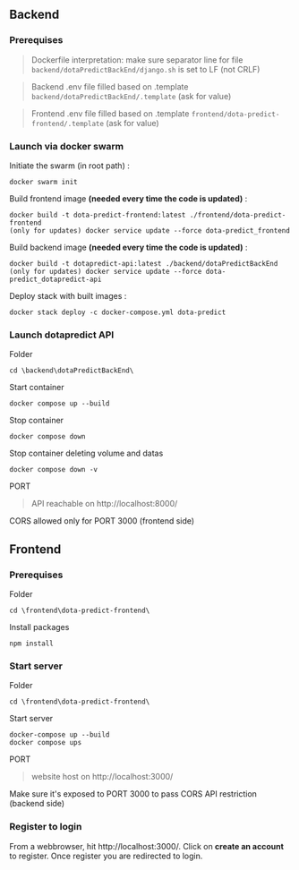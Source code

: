 ## Backend

### Prerequises

> Dockerfile interpretation: make sure separator line for file `backend/dotaPredictBackEnd/django.sh` is set to LF (not CRLF)

> Backend .env file filled based on .template `backend/dotaPredictBackEnd/.template` (ask for value)

> Frontend .env file filled based on .template `frontend/dota-predict-frontend/.template` (ask for value)

### Launch via docker swarm 

Initiate the swarm (in root path) :
```
docker swarm init
```
Build frontend image **(needed every time the code is updated)** :
```
docker build -t dota-predict-frontend:latest ./frontend/dota-predict-frontend
(only for updates) docker service update --force dota-predict_frontend
```
Build backend image **(needed every time the code is updated)** :
```
docker build -t dotapredict-api:latest ./backend/dotaPredictBackEnd
(only for updates) docker service update --force dota-predict_dotapredict-api
```
Deploy stack with built images :
```
docker stack deploy -c docker-compose.yml dota-predict
```

### Launch dotapredict API

Folder
```
cd \backend\dotaPredictBackEnd\
```

Start container
````
docker compose up --build
````

Stop container
````
docker compose down
````

Stop container deleting volume and datas
```
docker compose down -v
```

PORT
> API reachable on http://localhost:8000/

CORS allowed only for PORT 3000 (frontend side)

## Frontend

### Prerequises

Folder
```
cd \frontend\dota-predict-frontend\
```

Install packages
```
npm install
```

### Start server

Folder
```
cd \frontend\dota-predict-frontend\
```

Start server
```
docker-compose up --build
docker compose ups
```

PORT
> website host on http://localhost:3000/

Make sure it's exposed to PORT 3000 to pass CORS API restriction (backend side)

### Register to login

From a webbrowser, hit http://localhost:3000/. Click on **create an account** to register. Once register you are redirected to login.